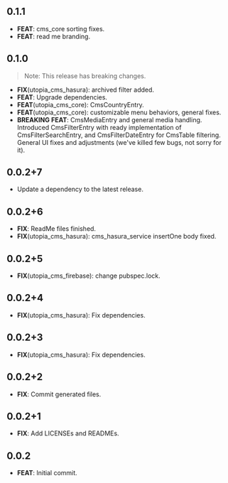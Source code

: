 ## 0.1.1

 - **FEAT**: cms_core sorting fixes.
 - **FEAT**: read me branding.

## 0.1.0

> Note: This release has breaking changes.

 - **FIX**(utopia_cms_hasura): archived filter added.
 - **FEAT**: Upgrade dependencies.
 - **FEAT**(utopia_cms_core): CmsCountryEntry.
 - **FEAT**(utopia_cms_core): customizable menu behaviors, general fixes.
 - **BREAKING** **FEAT**: CmsMediaEntry and general media handling. Introduced CmsFilterEntry with ready implementation of CmsFilterSearchEntry, and CmsFilterDateEntry for CmsTable filtering. General UI fixes and adjustments (we've killed few bugs, not sorry for it).

## 0.0.2+7

 - Update a dependency to the latest release.

## 0.0.2+6

 - **FIX**: ReadMe files finished.
 - **FIX**(utopia_cms_hasura): cms_hasura_service insertOne body fixed.

## 0.0.2+5

 - **FIX**(utopia_cms_firebase): change pubspec.lock.

## 0.0.2+4

 - **FIX**(utopia_cms_hasura): Fix dependencies.

## 0.0.2+3

 - **FIX**(utopia_cms_hasura): Fix dependencies.

## 0.0.2+2

 - **FIX**: Commit generated files.

## 0.0.2+1

 - **FIX**: Add LICENSEs and READMEs.

## 0.0.2

 - **FEAT**: Initial commit.

